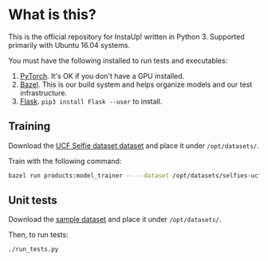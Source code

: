 # What is this?

This is the official repository for InstaUp! written in Python 3.
Supported primarily with Ubuntu 16.04 systems. 

You must have the following installed to run tests and executables:

1. [PyTorch](http://pytorch.org/). It's OK if you don't have a GPU installed.
2. [Bazel](https://bazel.build/). This is our build system and helps organize
   models and our test infrastructure.
3. [Flask](http://flask.pocoo.org/). `pip3 install Flask --user` to install.

## Training

Download the [UCF Selfie dataset
dataset](https://homes.cs.washington.edu/~cdel/contentbooster/selfies-ucf-2015.zip)
and place it under `/opt/datasets/`.

Train with the following command:

```bash
bazel run products:model_trainer -- --dataset /opt/datasets/selfies-ucf-2015/train/
```

## Unit tests

Download the [sample
dataset](https://homes.cs.washington.edu/~cdel/contentbooster/sample_dataset.zip) and
place it under `/opt/datasets/`.


Then, to run tests:

```bash
./run_tests.py
```
